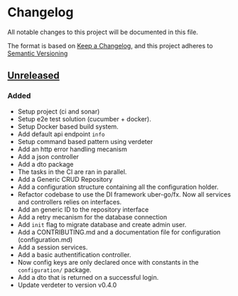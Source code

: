 # Changelog

All notable changes to this project will be documented in this file.

The format is based on [Keep a Changelog](https://keepachangelog.com/en/1.0.0/),
and this project adheres to [Semantic Versioning](https://semver.org/spec/v2.0.0.html)

## [Unreleased]

### Added

- Setup project (ci and sonar)
- Setup e2e test solution (cucumber + docker).
- Setup Docker based build system.
- Add default api endpoint `info`
- Setup command based pattern using verdeter
- Add an http error handling mecanism
- Add a json controller
- Add a dto package
- The tasks in the CI are ran in parallel.
- Add a Generic CRUD Repository
- Add a configuration structure containing all the configuration holder.
- Refactor codebase to use the DI framework uber-go/fx. Now all services and controllers relies on interfaces.
- Add an generic ID to the repository interface
- Add a retry mecanism for the database connection
- Add `init` flag to migrate database and create admin user.
- Add a CONTRIBUTING.md and a documentation file for configuration (configuration.md)
- Add a session services.
- Add a basic authentification controller.
- Now config keys are only declared once with constants in the `configuration/` package.
- Add a dto that is returned on a successful login.
- Update verdeter to version v0.4.0


[unreleased]: https://github.com/ditrit/badaas/blob/main/changelog.md#unreleased